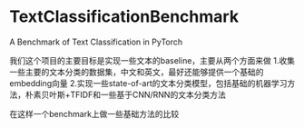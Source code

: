 # TextClassificationBenchmark
A Benchmark of Text Classification in PyTorch

我们这个项目的主要目标是实现一些文本的baseline，主要从两个方面来做
1.收集一些主要的文本分类的数据集，中文和英文，最好还能够提供一个基础的embedding向量
2.实现一些state-of-art的文本分类模型，包括基础的机器学习方法，朴素贝叶斯+TFIDF和一些基于CNN/RNN的文本分类方法


在这样一个benchmark上做一些基础方法的比较

